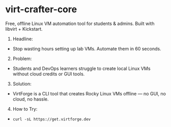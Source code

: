 # virt-crafter-core
Free, offline Linux VM automation tool for students & admins. Built with libvirt + Kickstart.

1. Headline:
  - Stop wasting hours setting up lab VMs. Automate them in 60 seconds.

2. Problem: 
  - Students and DevOps learners struggle to create local Linux VMs without cloud credits or GUI tools.

3. Solution:
  - VirtForge is a CLI tool that creates Rocky Linux VMs offline — no GUI, no cloud, no hassle.

4. How to Try:
  - `curl -sL https://get.virtforge.dev`
 
